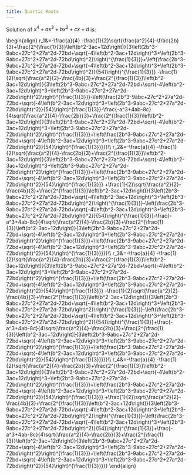 ```yaml
---
title: Quartic Roots
---
```

Solution of $x^4+ax^3+bx^2+cx+d$ is:
<p>
\begin{align}
    r_1&=-\frac{a}{4}
    -\frac{1}{2}\sqrt{\frac{a^2}{4}-\frac{2b}{3}+\frac{2^{\frac{1}{3}}\left(b^2-3ac+12d\right)}{3\left(2b^3-9abc+27c^2+27a^2d-72bd+\sqrt{-4\left(b^2-3ac+12d\right)^3+\left(2b^3-9abc+27c^2+27a^2d-72bd\right)^2}\right)^{\frac{1}{3}}}+\left(\frac{2b^3-9abc+27c^2+27a^2d-72bd+\sqrt{-4\left(b^2-3ac+12d\right)^3+\left(2b^3-9abc+27c^2+27a^2d-72bd\right)^2}}{54}\right)^{\frac{1}{3}}}
    -\frac{1}{2}\sqrt{\frac{a^2}{2}-\frac{4b}{3}+\frac{2^{\frac{1}{3}}\left(b^2-3ac+12d\right)}{3\left(2b^3-9abc+27c^2+27a^2d-72bd+\sqrt{-4\left(b^2-3ac+12d\right)^3+\left(2b^3-9abc+27c^2+27a^2d-72bd\right)^2}\right)^{\frac{1}{3}}}-\left(\frac{2b^3-9abc+27c^2+27a^2d-72bd+\sqrt{-4\left(b^2-3ac+12d\right)^3+\left(2b^3-9abc+27c^2+27a^2d-72bd\right)^2}}{54}\right)^{\frac{1}{3}}-\frac{-a^3+4ab-8c}{4\sqrt{\frac{a^2}{4}-\frac{2b}{3}+\frac{2^{\frac{1}{3}}\left(b^2-3ac+12d\right)}{3\left(2b^3-9abc+27c^2+27a^2d-72bd+\sqrt{-4\left(b^2-3ac+12d\right)^3+\left(2b^3-9abc+27c^2+27a^2d-72bd\right)^2}\right)^{\frac{1}{3}}}+\left(\frac{2b^3-9abc+27c^2+27a^2d-72bd+\sqrt{-4\left(b^2-3ac+12d\right)^3+\left(2b^3-9abc+27c^2+27a^2d-72bd\right)^2}}{54}\right)^{\frac{1}{3}}}}}\\
    r_2&=-\frac{a}{4}
    -\frac{1}{2}\sqrt{\frac{a^2}{4}-\frac{2b}{3}+\frac{2^{\frac{1}{3}}\left(b^2-3ac+12d\right)}{3\left(2b^3-9abc+27c^2+27a^2d-72bd+\sqrt{-4\left(b^2-3ac+12d\right)^3+\left(2b^3-9abc+27c^2+27a^2d-72bd\right)^2}\right)^{\frac{1}{3}}}+\left(\frac{2b^3-9abc+27c^2+27a^2d-72bd+\sqrt{-4\left(b^2-3ac+12d\right)^3+\left(2b^3-9abc+27c^2+27a^2d-72bd\right)^2}}{54}\right)^{\frac{1}{3}}}
    +\frac{1}{2}\sqrt{\frac{a^2}{2}-\frac{4b}{3}+\frac{2^{\frac{1}{3}}\left(b^2-3ac+12d\right)}{3\left(2b^3-9abc+27c^2+27a^2d-72bd+\sqrt{-4\left(b^2-3ac+12d\right)^3+\left(2b^3-9abc+27c^2+27a^2d-72bd\right)^2}\right)^{\frac{1}{3}}}-\left(\frac{2b^3-9abc+27c^2+27a^2d-72bd+\sqrt{-4\left(b^2-3ac+12d\right)^3+\left(2b^3-9abc+27c^2+27a^2d-72bd\right)^2}}{54}\right)^{\frac{1}{3}}-\frac{-a^3+4ab-8c}{4\sqrt{\frac{a^2}{4}-\frac{2b}{3}+\frac{2^{\frac{1}{3}}\left(b^2-3ac+12d\right)}{3\left(2b^3-9abc+27c^2+27a^2d-72bd+\sqrt{-4\left(b^2-3ac+12d\right)^3+\left(2b^3-9abc+27c^2+27a^2d-72bd\right)^2}\right)^{\frac{1}{3}}}+\left(\frac{2b^3-9abc+27c^2+27a^2d-72bd+\sqrt{-4\left(b^2-3ac+12d\right)^3+\left(2b^3-9abc+27c^2+27a^2d-72bd\right)^2}}{54}\right)^{\frac{1}{3}}}}}\\
    r_3&=-\frac{a}{4}
    -\frac{1}{2}\sqrt{\frac{a^2}{4}-\frac{2b}{3}+\frac{2^{\frac{1}{3}}\left(b^2-3ac+12d\right)}{3\left(2b^3-9abc+27c^2+27a^2d-72bd+\sqrt{-4\left(b^2-3ac+12d\right)^3+\left(2b^3-9abc+27c^2+27a^2d-72bd\right)^2}\right)^{\frac{1}{3}}}+\left(\frac{2b^3-9abc+27c^2+27a^2d-72bd+\sqrt{-4\left(b^2-3ac+12d\right)^3+\left(2b^3-9abc+27c^2+27a^2d-72bd\right)^2}}{54}\right)^{\frac{1}{3}}}
    -\frac{1}{2}\sqrt{\frac{a^2}{2}-\frac{4b}{3}+\frac{2^{\frac{1}{3}}\left(b^2-3ac+12d\right)}{3\left(2b^3-9abc+27c^2+27a^2d-72bd+\sqrt{-4\left(b^2-3ac+12d\right)^3+\left(2b^3-9abc+27c^2+27a^2d-72bd\right)^2}\right)^{\frac{1}{3}}}-\left(\frac{2b^3-9abc+27c^2+27a^2d-72bd+\sqrt{-4\left(b^2-3ac+12d\right)^3+\left(2b^3-9abc+27c^2+27a^2d-72bd\right)^2}}{54}\right)^{\frac{1}{3}}+\frac{-a^3+4ab-8c}{4\sqrt{\frac{a^2}{4}-\frac{2b}{3}+\frac{2^{\frac{1}{3}}\left(b^2-3ac+12d\right)}{3\left(2b^3-9abc+27c^2+27a^2d-72bd+\sqrt{-4\left(b^2-3ac+12d\right)^3+\left(2b^3-9abc+27c^2+27a^2d-72bd\right)^2}\right)^{\frac{1}{3}}}+\left(\frac{2b^3-9abc+27c^2+27a^2d-72bd+\sqrt{-4\left(b^2-3ac+12d\right)^3+\left(2b^3-9abc+27c^2+27a^2d-72bd\right)^2}}{54}\right)^{\frac{1}{3}}}}}\\
    r_4&=-\frac{a}{4}
    -\frac{1}{2}\sqrt{\frac{a^2}{4}-\frac{2b}{3}+\frac{2^{\frac{1}{3}}\left(b^2-3ac+12d\right)}{3\left(2b^3-9abc+27c^2+27a^2d-72bd+\sqrt{-4\left(b^2-3ac+12d\right)^3+\left(2b^3-9abc+27c^2+27a^2d-72bd\right)^2}\right)^{\frac{1}{3}}}+\left(\frac{2b^3-9abc+27c^2+27a^2d-72bd+\sqrt{-4\left(b^2-3ac+12d\right)^3+\left(2b^3-9abc+27c^2+27a^2d-72bd\right)^2}}{54}\right)^{\frac{1}{3}}}
    +\frac{1}{2}\sqrt{\frac{a^2}{2}-\frac{4b}{3}+\frac{2^{\frac{1}{3}}\left(b^2-3ac+12d\right)}{3\left(2b^3-9abc+27c^2+27a^2d-72bd+\sqrt{-4\left(b^2-3ac+12d\right)^3+\left(2b^3-9abc+27c^2+27a^2d-72bd\right)^2}\right)^{\frac{1}{3}}}-\left(\frac{2b^3-9abc+27c^2+27a^2d-72bd+\sqrt{-4\left(b^2-3ac+12d\right)^3+\left(2b^3-9abc+27c^2+27a^2d-72bd\right)^2}}{54}\right)^{\frac{1}{3}}+\frac{-a^3+4ab-8c}{4\sqrt{\frac{a^2}{4}-\frac{2b}{3}+\frac{2^{\frac{1}{3}}\left(b^2-3ac+12d\right)}{3\left(2b^3-9abc+27c^2+27a^2d-72bd+\sqrt{-4\left(b^2-3ac+12d\right)^3+\left(2b^3-9abc+27c^2+27a^2d-72bd\right)^2}\right)^{\frac{1}{3}}}+\left(\frac{2b^3-9abc+27c^2+27a^2d-72bd+\sqrt{-4\left(b^2-3ac+12d\right)^3+\left(2b^3-9abc+27c^2+27a^2d-72bd\right)^2}}{54}\right)^{\frac{1}{3}}}}}
\end{align}
</p>